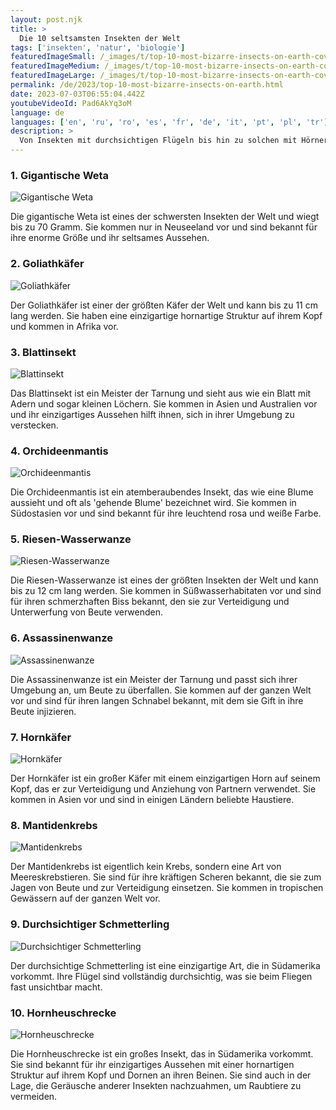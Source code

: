 ```yaml
---
layout: post.njk
title: >
  Die 10 seltsamsten Insekten der Welt
tags: ['insekten', 'natur', 'biologie']
featuredImageSmall: /_images/t/top-10-most-bizarre-insects-on-earth-cover-de-small.webp
featuredImageMedium: /_images/t/top-10-most-bizarre-insects-on-earth-cover-de-medium.webp
featuredImageLarge: /_images/t/top-10-most-bizarre-insects-on-earth-cover-de-large.webp
permalink: /de/2023/top-10-most-bizarre-insects-on-earth.html
date: 2023-07-03T06:55:04.442Z
youtubeVideoId: Pad6AkYq3oM
language: de
languages: ['en', 'ru', 'ro', 'es', 'fr', 'de', 'it', 'pt', 'pl', 'tr']
description: >
  Von Insekten mit durchsichtigen Flügeln bis hin zu solchen mit Hörnern und Stacheln hat die Natur einige wirklich bizarre Insekten geschaffen. Hier ist eine Liste der 10 ungewöhnlichsten.
---
```


### 1. Gigantische Weta

![Gigantische Weta](/_images/e/e94a5cc46045a987830414f2ca423ef7-medium.webp)

Die gigantische Weta ist eines der schwersten Insekten der Welt und wiegt bis zu 70 Gramm. Sie kommen nur in Neuseeland vor und sind bekannt für ihre enorme Größe und ihr seltsames Aussehen.

### 2. Goliathkäfer

![Goliathkäfer](/_images/2/2a5eca2833ba71c2ce060fb39386ce96-medium.webp)

Der Goliathkäfer ist einer der größten Käfer der Welt und kann bis zu 11 cm lang werden. Sie haben eine einzigartige hornartige Struktur auf ihrem Kopf und kommen in Afrika vor.

### 3. Blattinsekt

![Blattinsekt](/_images/7/7ce7cd80348e8e2dfa670f899d997c12-medium.webp)

Das Blattinsekt ist ein Meister der Tarnung und sieht aus wie ein Blatt mit Adern und sogar kleinen Löchern. Sie kommen in Asien und Australien vor und ihr einzigartiges Aussehen hilft ihnen, sich in ihrer Umgebung zu verstecken.

### 4. Orchideenmantis

![Orchideenmantis](/_images/3/3199e091ee28d736f3273bd71224c4ae-medium.webp)

Die Orchideenmantis ist ein atemberaubendes Insekt, das wie eine Blume aussieht und oft als 'gehende Blume' bezeichnet wird. Sie kommen in Südostasien vor und sind bekannt für ihre leuchtend rosa und weiße Farbe.

### 5. Riesen-Wasserwanze

![Riesen-Wasserwanze](/_images/8/8aef84d22b87f0364fb27f352322ad2a-medium.webp)

Die Riesen-Wasserwanze ist eines der größten Insekten der Welt und kann bis zu 12 cm lang werden. Sie kommen in Süßwasserhabitaten vor und sind für ihren schmerzhaften Biss bekannt, den sie zur Verteidigung und Unterwerfung von Beute verwenden.

### 6. Assassinenwanze

![Assassinenwanze](/_images/1/124b5a8ea6bae82d7b037ae73d25064b-medium.webp)

Die Assassinenwanze ist ein Meister der Tarnung und passt sich ihrer Umgebung an, um Beute zu überfallen. Sie kommen auf der ganzen Welt vor und sind für ihren langen Schnabel bekannt, mit dem sie Gift in ihre Beute injizieren.

### 7. Hornkäfer

![Hornkäfer](/_images/b/b92743534cda36947341762a41e98128-medium.webp)

Der Hornkäfer ist ein großer Käfer mit einem einzigartigen Horn auf seinem Kopf, das er zur Verteidigung und Anziehung von Partnern verwendet. Sie kommen in Asien vor und sind in einigen Ländern beliebte Haustiere.

### 8. Mantidenkrebs

![Mantidenkrebs](/_images/2/202bbe23480faba8a8f4ec4ba3aee2cd-medium.webp)

Der Mantidenkrebs ist eigentlich kein Krebs, sondern eine Art von Meereskrebstieren. Sie sind für ihre kräftigen Scheren bekannt, die sie zum Jagen von Beute und zur Verteidigung einsetzen. Sie kommen in tropischen Gewässern auf der ganzen Welt vor.

### 9. Durchsichtiger Schmetterling

![Durchsichtiger Schmetterling](/_images/6/6cb0b717bea38014ff6ab46f21283639-medium.webp)

Der durchsichtige Schmetterling ist eine einzigartige Art, die in Südamerika vorkommt. Ihre Flügel sind vollständig durchsichtig, was sie beim Fliegen fast unsichtbar macht.

### 10. Hornheuschrecke

![Hornheuschrecke](/_images/e/ef8bb732280b6a145e0b1d82b9f84fb3-medium.webp)

Die Hornheuschrecke ist ein großes Insekt, das in Südamerika vorkommt. Sie sind bekannt für ihr einzigartiges Aussehen mit einer hornartigen Struktur auf ihrem Kopf und Dornen an ihren Beinen. Sie sind auch in der Lage, die Geräusche anderer Insekten nachzuahmen, um Raubtiere zu vermeiden.

